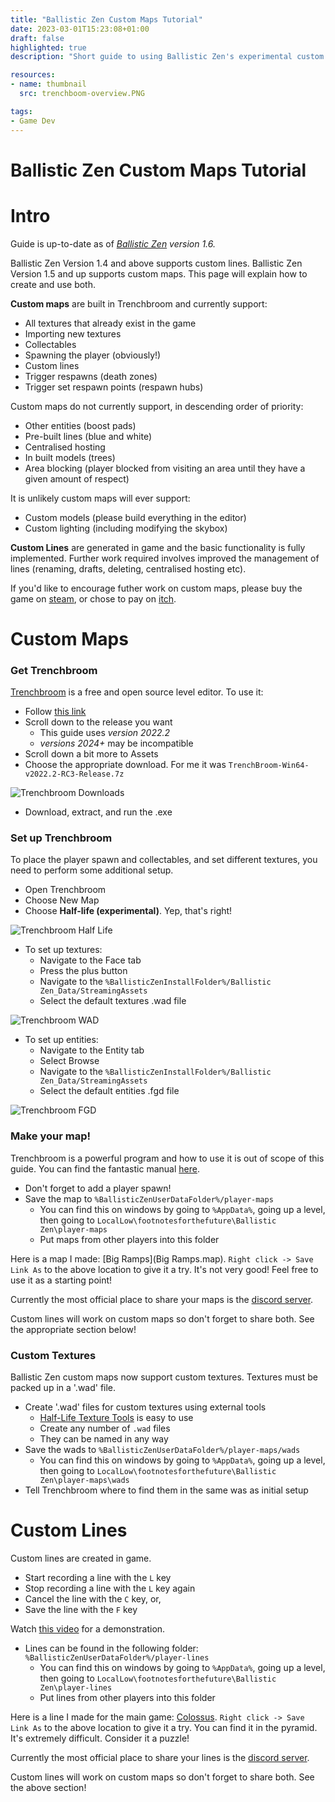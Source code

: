 ```yaml
---
title: "Ballistic Zen Custom Maps Tutorial"
date: 2023-03-01T15:23:08+01:00
draft: false
highlighted: true
description: "Short guide to using Ballistic Zen's experimental custom maps feature."

resources:
- name: thumbnail
  src: trenchboom-overview.PNG

tags:
- Game Dev
---
```


Ballistic Zen Custom Maps Tutorial
===

# Intro

Guide is up-to-date as of *[Ballistic Zen]((https://store.steampowered.com/app/1966930/Ballistic_Zen/)) version 1.6.*

Ballistic Zen Version 1.4 and above supports custom lines. Ballistic Zen Version 1.5 and up supports custom maps. This page will explain how to create and use both.

**Custom maps** are built in Trenchbroom and currently support:

* All textures that already exist in the game
* Importing new textures
* Collectables
* Spawning the player (obviously!)
* Custom lines
* Trigger respawns (death zones)
* Trigger set respawn points (respawn hubs)

Custom maps do not currently support, in descending order of priority:

* Other entities (boost pads)
* Pre-built lines (blue and white)
* Centralised hosting
* In built models (trees)
* Area blocking (player blocked from visiting an area until they have a given amount of respect)

It is unlikely custom maps will ever support:
* Custom models (please build everything in the editor)
* Custom lighting (including modifying the skybox)

**Custom Lines** are generated in game and the basic functionality is fully implemented. Further work required involves improved the management of lines (renaming, drafts, deleting, centralised hosting etc).

If you'd like to encourage futher work on custom maps, please buy the game on [steam](https://store.steampowered.com/app/1966930/Ballistic_Zen/), or chose to pay on [itch](https://footnotesforthefuture.itch.io/ballistic-zen).

# Custom Maps

### Get Trenchbroom

[Trenchbroom](https://trenchbroom.github.io/) is a free and open source level editor. To use it:

* Follow [this link](https://github.com/TrenchBroom/TrenchBroom/releases)
* Scroll down to the release you want
  * This guide uses *version 2022.2*
  * *versions 2024+* may be incompatible
* Scroll down a bit more to Assets
* Choose the appropriate download. For me it was `TrenchBroom-Win64-v2022.2-RC3-Release.7z`

![Trenchbroom Downloads](trenchbroom-downloads.PNG)

* Download, extract, and run the .exe

### Set up Trenchbroom

To place the player spawn and collectables, and set different textures, you need to perform some additional setup.

* Open Trenchbroom
* Choose New Map
* Choose **Half-life (experimental)**. Yep, that's right!

![Trenchbroom Half Life](trenchbroom-half-life.PNG)

* To set up textures:
  * Navigate to the Face tab
  * Press the plus button
  * Navigate to the `%BallisticZenInstallFolder%/Ballistic Zen_Data/StreamingAssets`
  * Select the default textures .wad file

![Trenchbroom WAD](trenchbroom-wad.PNG)

* To set up entities:
  * Navigate to the Entity tab
  * Select Browse
  * Navigate to the `%BallisticZenInstallFolder%/Ballistic Zen_Data/StreamingAssets`
  * Select the default entities .fgd file

![Trenchbroom FGD](trenchbroom-fgd.PNG)

### Make your map!

Trenchbroom is a powerful program and how to use it is out of scope of this guide. You can find the fantastic manual [here](https://trenchbroom.github.io/manual/latest/).

* Don't forget to add a player spawn!
* Save the map to `%BallisticZenUserDataFolder%/player-maps`
  * You can find this on windows by going to `%AppData%`, going up a level, then going to `LocalLow\footnotesforthefuture\Ballistic Zen\player-maps`
  * Put maps from other players into this folder

Here is a map I made: [Big Ramps](Big Ramps.map). `Right click -> Save Link As` to the above location to give it a try. It's not very good! Feel free to use it as a starting point!

Currently the most official place to share your maps is the [discord server](https://discord.gg/XS29Pdr).

Custom lines will work on custom maps so don't forget to share both. See the appropriate section below!

### Custom Textures

Ballistic Zen custom maps now support custom textures. Textures must be packed up in a '.wad' file.

* Create '.wad' files for custom textures using external tools
  * [Half-Life Texture Tools](https://github.com/yuraj11/HL-Texture-Tools) is easy to use
  * Create any number of `.wad` files
  * They can be named in any way
* Save the wads to `%BallisticZenUserDataFolder%/player-maps/wads`
  * You can find this on windows by going to `%AppData%`, going up a level, then going to `LocalLow\footnotesforthefuture\Ballistic Zen\player-maps\wads`
* Tell Trenchbroom where to find them in the same was as initial setup

# Custom Lines

Custom lines are created in game.

* Start recording a line with the `L` key
* Stop recording a line with the `L` key again
* Cancel the line with the `C` key, or, 
* Save the line with the `F` key

Watch [this video](https://www.youtube.com/watch?v=zbHPwwxpgT4) for a demonstration.

* Lines can be found in the following folder: `%BallisticZenUserDataFolder%/player-lines`
  * You can find this on windows by going to `%AppData%`, going up a level, then going to `LocalLow\footnotesforthefuture\Ballistic Zen\player-lines`
  * Put lines from other players into this folder

Here is a line I made for the main game: [Colossus](Colossus.bzl). `Right click -> Save Link As` to the above location to give it a try. You can find it in the pyramid. It's extremely difficult. Consider it a puzzle!

Currently the most official place to share your lines is the [discord server](https://discord.gg/XS29Pdr).

Custom lines will work on custom maps so don't forget to share both. See the above section!